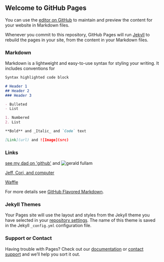 ## Welcome to GitHub Pages

You can use the [editor on GitHub](https://github.com/shepdev/web-page/edit/master/index.md) to maintain and preview the content for your website in Markdown files.

Whenever you commit to this repository, GitHub Pages will run [Jekyll](https://jekyllrb.com/) to rebuild the pages in your site, from the content in your Markdown files.

### Markdown

Markdown is a lightweight and easy-to-use syntax for styling your writing. It includes conventions for

```markdown
Syntax highlighted code block

# Header 1
## Header 2
### Header 3

- Bulleted
- List

1. Numbered
2. List

**Bold** and _Italic_ and `Code` text

[Link](url) and ![Image](src)
```

### Links ###

[see my dad on 'github'](https://github.com/geraldfullam) and ![gerald fullam](https://avatars3.githubusercontent.com/u/5685540?s=400&v=4)

[Jeff, Cori, and computer](https://shepdev.github.io/web-page/jeff-cori-and-computer.html)

[Waffle](https://shepdev.github.io/web-page/random-stuff.html)

For more details see [GitHub Flavored Markdown](https://guides.github.com/features/mastering-markdown/).

### Jekyll Themes

Your Pages site will use the layout and styles from the Jekyll theme you have selected in your [repository settings](https://github.com/shepdev/web-page/settings). The name of this theme is saved in the Jekyll `_config.yml` configuration file.

### Support or Contact

Having trouble with Pages? Check out our [documentation](https://help.github.com/categories/github-pages-basics/) or [contact support](https://github.com/contact) and we’ll help you sort it out.
